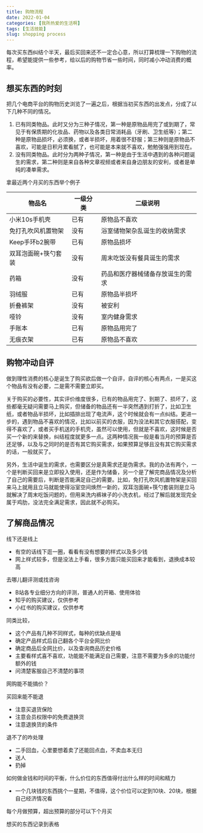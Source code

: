 ```yaml
---
title: 购物流程
date: 2022-01-04
categories: [我所热爱的生活啊]
tags: [生活技能]
slug: shopping process
---
```


每次买东西纠结个半天，最后买回来还不一定合心意，所以打算梳理一下购物的流程，希望能提供一些参考，给以后的购物节省一些时间，同时减小冲动消费的概率。

<!--more-->

## 想买东西的时刻

把几个电商平台的购物历史浏览了一遍之后，根据当初买东西的出发点，分成了以下几种不同的情况。

1. 已有同类物品。此时又分为三种子情况，第一种是原物品用完了或到期了，常见于有保质期的化妆品、药物以及各类日常消耗品（牙刷、卫生纸等）；第二种是原物品损坏，必须换，或者半损坏，用着很不舒服；第三种则是原物品不喜欢，可能是日积月累看腻了，也可能是本来就不喜欢，勉勉强强用到现在。
2. 没有同类物品。此时分为两种子情况，第一种是由于生活中遇到的各种问题诞生的需求，第二种则是来自各种文章视频或者来自身边朋友的安利，或者是单纯的凑单需求。

拿最近两个月买的东西举个例子

| 物品名              | 一级分类 | 二级说明                         |
| ------------------- | -------- | -------------------------------- |
| 小米10s手机壳       | 已有     | 原物品不喜欢                     |
| 免打孔吹风机置物架  | 没有     | 浴室储物架杂乱诞生的收纳需求     |
| Keep手环b2腕带      | 已有     | 原物品损坏                       |
| 双耳泡面碗+筷勺套装 | 没有     | 周末吃饭没有餐具诞生的需求       |
| 药箱                | 没有     | 药品和医疗器械储备存放诞生的需求 |
| 羽绒服              | 已有     | 原物品半损坏                     |
| 折叠裤架            | 没有     | 被安利                           |
| 哑铃                | 没有     | 室内健身需求                     |
| 手账本              | 已有     | 原物品用完了                     |
| 无痕衣架            | 已有     | 原物品不喜欢                     |

## 购物冲动自评

做到理性消费的核心是诞生了购买欲后做一个自评，自评的核心有两点，一是买这个物品有没有必要，二是需不需要立即买。

关于购买的必要性，其实评价维度很多，已有的物品用完了、到期了、损坏了，这些都毫无疑问需要马上购买，但储备的物品还有一半突然遇到打折了，比如卫生纸，或者物品半损坏，比如插排出现了电流声，这个时候就会有一点纠结。更进一步的，遇到物品不喜欢的情况，比如以前买的衣服，因为没法和其它衣服搭配，变得不喜欢了，或者买手机送的手机壳，虽然可以使用，但就是不喜欢，这时候是否买一个新的来替换，纠结程度就更多一点。这两种情况我一般是看当月的预算是否还足够，以及与之同时的是否有其它购买需求，如果预算足够且没有其它购买需求的话，一般就买了。

另外，生活中诞生的需求，也需要区分是真需求还是伪需求。我的办法有两个，一个是判断买回来是立即投入使用，还是作为储备，另一个是了解完商品情况及分析了自己的需要后，判断是否能满足自己的需要。比如，免打孔吹风机置物架是买回来马上就用且立马就能使得浴室空间焕然一新的，双耳泡面碗+筷勺套装则是立马就解决了周末吃饭问题的，但用来洗内裤袜子的小洗衣机，经过了解后就发现完全属于鸡肋，没法完全满足需求，因此就不必购买。



## 了解商品情况



线下还是线上

- 有空的话线下逛一圈，看看有没有想要的样式以及多少钱
- 网上样式较多，但是没法上手看，很多方面只能买回来才能看到，退换成本较高

去哪儿翻评测或找咨询

- B站各专业细分方向的评测，普通人的开箱、使用体验
- 知乎的购买建议，仅供参考
- 小红书的购买建议，仅供参考

同类比较，

- 这个产品有几种不同样式，每种的优缺点是啥
- 确定产品样式后自己翻各个平台全网比价
- 确定商品后全网比价，以及查询商品历史价格
- 主要看样式喜不喜欢，功能能不能满足自己需要，注意不需要为多余的功能付额外的钱
- 问清楚客服自己不清楚的事项

网购能不能搞价？

买回来能不能退

- 注意买退货保险
- 注意会员权限中的免费退换货
- 注意退换货的条件

退不了的咋处理

- 二手回血，心里要想着卖了还能回点血，不卖血本无归
- 送人
- 扔掉

如何做金钱和时间的平衡，什么价位的东西值得付出什么样的时间和精力

- 一个几块钱的东西挑个一星期，不值得，这个价位可以定到10块、20块，根据自己经济情况看

每个月做预算，超出预算的部分可以下个月买

想买的东西记录到表格